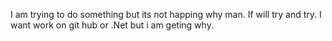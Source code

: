 
 I am trying to do something but its not happing why man.
 If will try and try.
I want work on git hub or  .Net but i am geting why. 